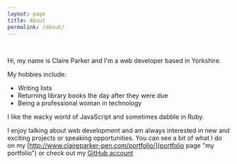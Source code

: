 ```yaml
---
layout: page
title: About
permalink: /about/
---
```


[<i class="fa fa-instagram about-icon"></i>](https://instagram.com/flynner__ "Instagram")&nbsp;&nbsp;[<i class="fa fa-twitter about-icon"></i>](https://twitter.com/ClaireParkerPen "Twitter")&nbsp;&nbsp;[<i class="fa fa-linkedin-square about-icon"></i>](http://uk.linkedin.com/in/claireparker2 "LinkedIn")&nbsp;&nbsp;[<i class="fa fa-github about-icon"></i>](https://github.com/claireparker "GitHub")

Hi, my name is Claire Parker and I'm a web developer based in Yorkshire.

My hobbies include:

* Writing lists
* Returning library books the day after they were due
* Being a professional woman in technology

I like the wacky world of JavaScript and sometimes dabble in Ruby.

I enjoy talking about web development and am always interested in new and exciting projects or speaking opportunities. You can see a bit of what I do on my [http://www.claireparker-pen.com/portfolio/](portfolio page "my portfolio") or check out my [GitHub account](https://github.com/claireparker "GitHub")
